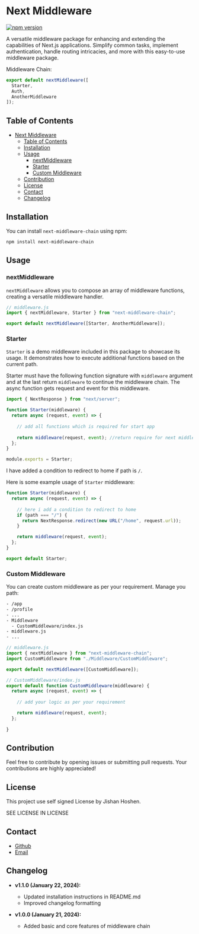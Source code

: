 # Next Middleware

[![npm version](https://badge.fury.io/js/next-middleware-chain.svg)](https://badge.fury.io/js/next-middleware-chain)


A versatile middleware package for enhancing and extending the capabilities of Next.js applications. Simplify common tasks, implement authentication, handle routing intricacies, and more with this easy-to-use middleware package.

Middleware Chain:
```js
export default nextMiddleware([
  Starter,
  Auth,
  AnotherMiddleware
]);
```

## Table of Contents

- [Next Middleware](#next-middleware)
  - [Table of Contents](#table-of-contents)
  - [Installation](#installation)
  - [Usage](#usage)
    - [nextMiddleware](#nextmiddleware)
    - [Starter](#starter)
    - [Custom Middleware](#custom-middleware)
  - [Contribution](#contribution)
  - [License](#license)
  - [Contact](#contact)
  - [Changelog](#changelog)

## Installation
You can install `next-middleware-chain` using npm:
```bash
npm install next-middleware-chain
```

## Usage

### nextMiddleware

`nextMiddleware` allows you to compose an array of middleware functions, creating a versatile middleware handler.

```js
// middleware.js
import { nextMiddleware, Starter } from "next-middleware-chain";

export default nextMiddleware([Starter, AnotherMiddleware]);
```

### Starter
`Starter`  is a demo middleware included in this package to showcase its usage. It demonstrates how to execute additional functions based on the current path.

Starter must have the following function signature with `middleware` argument and at the last return `middleware` to continue the middleware chain. The async function gets request and event for this middleware.

```js
import { NextResponse } from "next/server";

function Starter(middleware) {
  return async (request, event) => {
    
    // add all functions which is required for start app
    
    return middleware(request, event); //return require for next middleware
  };
}

module.exports = Starter;
```
I have added a condition to redirect to home if path is `/`.

Here is some example usage of `Starter` middleware:

```js
function Starter(middleware) {
  return async (request, event) => {
    
    // here i add a condition to redirect to home
    if (path === "/") {
      return NextResponse.redirect(new URL("/home", request.url));
    }

    return middleware(request, event);
  };
}

export default Starter;
```

### Custom Middleware

You can create custom middleware as per your requirement.
Manage you path:
```bash
- /app
- /profile
- ...
- Middleware
  - CustomMiddleware/index.js
- middleware.js
- ...
```

```js
// middleware.js
import { nextMiddleware } from "next-middleware-chain";
import CustomMiddleware from "./Middleware/CustomMiddleware";

export default nextMiddleware([CustomMiddleware]);
```

```js
// CustomMiddleware/index.js
export default function CustomMiddleware(middleware) {
  return async (request, event) => {
    
    // add your logic as per your requirement

    return middleware(request, event);
  };
  
}
```

## Contribution
Feel free to contribute by opening issues or submitting pull requests. Your contributions are highly appreciated!

## License
This project use self signed License by Jishan Hoshen.

SEE LICENSE IN LICENSE

## Contact
- [Github](https://github.com/jishanhoshen)
- [Email](mailto:jishanhoshenjibon@gmail.com)

## Changelog

- **v1.1.0 (January 22, 2024):**
  - Updated installation instructions in README.md
  - Improved changelog formatting

- **v1.0.0 (January 21, 2024):**
  - Added basic and core features of middleware chain